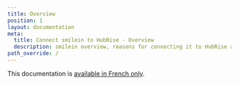 ```yaml
---
title: Overview
position: 1
layout: documentation
meta:
  title: Connect smilein to HubRise - Overview
  description: smilein overview, reasons for connecting it to HubRise and summary of integrated features. Synchronise data between your EPOS and your apps.
path_override: /
---
```


This documentation is [available in French only](/fr/apps/smilein).